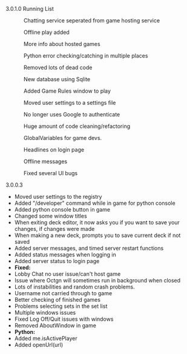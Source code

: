 3.0.1.0 Running List
<ul style="display: block;">
	<ul>Chatting service seperated from game hosting service</ul>
	<ul>Offline play added</ul>
	<ul>More info about hosted games</ul>
	<ul>Python error checking/catching in multiple places</ul>
	<ul>Removed lots of dead code</ul>
	<ul>New database using Sqlite</ul>
	<ul>Added Game Rules window to play</ul>
	<ul>Moved user settings to a settings file</ul>
	<ul>No longer uses Google to authenticate</ul>
	<ul>Huge amount of code cleaning/refactoring</ul>
	<ul>GlobalVariables for game devs.</ul>
	<ul>Headlines on login page</ul>
	<ul>Offline messages</ul>
	<ul>Fixed several UI bugs</ul>
</ul>
3.0.0.3
<ul style="display: block; ">
	<li>Moved user settings to the registry</li>
	<li>Added "/developer" command while in game for python console</li>
	<li>Added python console button in game</li>
	<li>Changed some window titles</li>
	<li>When exiting deck editor, it now asks you if you want to save your changes, if changes were made</li>
	<li>When making a new deck, prompts you to save current deck if not saved</li>
	<li>Added server messages, and timed server restart functions</li>
	<li>Added status messages when logging in</li>
	<li>Added server status to login page</li>
	<li><b>Fixed:</b></li>
	<li>Lobby Chat no user issue/can't host game</li>
	<li>Issue where Octgn will sometimes run in background when closed</li>
	<li>Lots of instabilities and random crash problems.</li>
	<li>Username not carried through to game</li>
	<li>Better checking of finished games</li>
	<li>Problems selecting sets in the set list</li>
	<li>Multiple windows issues</li>
	<li>Fixed Log Off/Quit issues with windows</li>
	<li>Removed AboutWindow in game</li>
	<li><b>Python:</b></li>
	<li>Added me.isActivePlayer</li>
	<li>Added openUrl(url)</li>
</ul>